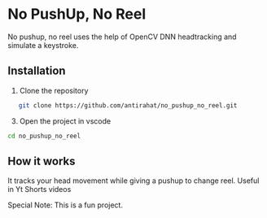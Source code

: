 # No PushUp, No Reel
No pushup, no reel uses the help of OpenCV DNN headtracking and simulate a keystroke.

## Installation
1. Clone the repository
```bash
   git clone https://github.com/antirahat/no_pushup_no_reel.git
```

3. Open the project in vscode
```bash
cd no_pushup_no_reel
```

## How it works
It tracks your head movement while giving a pushup to change reel. Useful in Yt Shorts videos

Special Note: This is a fun project. 


